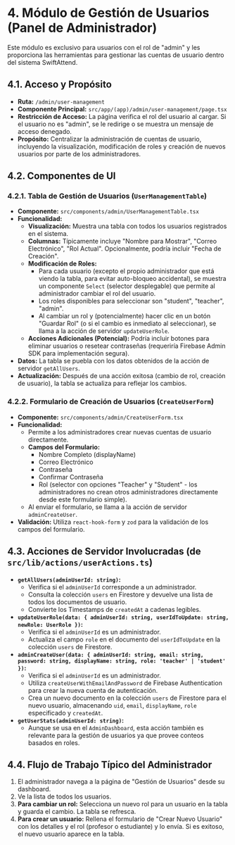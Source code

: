 # 4. Módulo de Gestión de Usuarios (Panel de Administrador)

Este módulo es exclusivo para usuarios con el rol de "admin" y les proporciona las herramientas para gestionar las cuentas de usuario dentro del sistema SwiftAttend.

## 4.1. Acceso y Propósito

*   **Ruta:** `/admin/user-management`
*   **Componente Principal:** `src/app/(app)/admin/user-management/page.tsx`
*   **Restricción de Acceso:** La página verifica el rol del usuario al cargar. Si el usuario no es "admin", se le redirige o se muestra un mensaje de acceso denegado.
*   **Propósito:** Centralizar la administración de cuentas de usuario, incluyendo la visualización, modificación de roles y creación de nuevos usuarios por parte de los administradores.

## 4.2. Componentes de UI

### 4.2.1. Tabla de Gestión de Usuarios (`UserManagementTable`)

*   **Componente:** `src/components/admin/UserManagementTable.tsx`
*   **Funcionalidad:**
    *   **Visualización:** Muestra una tabla con todos los usuarios registrados en el sistema.
    *   **Columnas:** Típicamente incluye "Nombre para Mostrar", "Correo Electrónico", "Rol Actual". Opcionalmente, podría incluir "Fecha de Creación".
    *   **Modificación de Roles:**
        *   Para cada usuario (excepto el propio administrador que está viendo la tabla, para evitar auto-bloqueo accidental), se muestra un componente `Select` (selector desplegable) que permite al administrador cambiar el rol del usuario.
        *   Los roles disponibles para seleccionar son "student", "teacher", "admin".
        *   Al cambiar un rol y (potencialmente) hacer clic en un botón "Guardar Rol" (o si el cambio es inmediato al seleccionar), se llama a la acción de servidor `updateUserRole`.
    *   **Acciones Adicionales (Potencial):** Podría incluir botones para eliminar usuarios o resetear contraseñas (requeriría Firebase Admin SDK para implementación segura).
*   **Datos:** La tabla se puebla con los datos obtenidos de la acción de servidor `getAllUsers`.
*   **Actualización:** Después de una acción exitosa (cambio de rol, creación de usuario), la tabla se actualiza para reflejar los cambios.

### 4.2.2. Formulario de Creación de Usuarios (`CreateUserForm`)

*   **Componente:** `src/components/admin/CreateUserForm.tsx`
*   **Funcionalidad:**
    *   Permite a los administradores crear nuevas cuentas de usuario directamente.
    *   **Campos del Formulario:**
        *   Nombre Completo (displayName)
        *   Correo Electrónico
        *   Contraseña
        *   Confirmar Contraseña
        *   Rol (selector con opciones "Teacher" y "Student" - los administradores no crean otros administradores directamente desde este formulario simple).
    *   Al enviar el formulario, se llama a la acción de servidor `adminCreateUser`.
*   **Validación:** Utiliza `react-hook-form` y `zod` para la validación de los campos del formulario.

## 4.3. Acciones de Servidor Involucradas (de `src/lib/actions/userActions.ts`)

*   **`getAllUsers(adminUserId: string)`:**
    *   Verifica si el `adminUserId` corresponde a un administrador.
    *   Consulta la colección `users` en Firestore y devuelve una lista de todos los documentos de usuario.
    *   Convierte los Timestamps de `createdAt` a cadenas legibles.
*   **`updateUserRole(data: { adminUserId: string, userIdToUpdate: string, newRole: UserRole })`:**
    *   Verifica si el `adminUserId` es un administrador.
    *   Actualiza el campo `role` en el documento del `userIdToUpdate` en la colección `users` de Firestore.
*   **`adminCreateUser(data: { adminUserId: string, email: string, password: string, displayName: string, role: 'teacher' | 'student' })`:**
    *   Verifica si el `adminUserId` es un administrador.
    *   Utiliza `createUserWithEmailAndPassword` de Firebase Authentication para crear la nueva cuenta de autenticación.
    *   Crea un nuevo documento en la colección `users` de Firestore para el nuevo usuario, almacenando `uid`, `email`, `displayName`, `role` especificado y `createdAt`.
*   **`getUserStats(adminUserId: string)`:**
    *   Aunque se usa en el `AdminDashboard`, esta acción también es relevante para la gestión de usuarios ya que provee conteos basados en roles.

## 4.4. Flujo de Trabajo Típico del Administrador

1.  El administrador navega a la página de "Gestión de Usuarios" desde su dashboard.
2.  Ve la lista de todos los usuarios.
3.  **Para cambiar un rol:** Selecciona un nuevo rol para un usuario en la tabla y guarda el cambio. La tabla se refresca.
4.  **Para crear un usuario:** Rellena el formulario de "Crear Nuevo Usuario" con los detalles y el rol (profesor o estudiante) y lo envía. Si es exitoso, el nuevo usuario aparece en la tabla.
